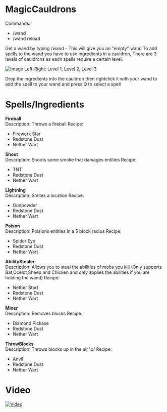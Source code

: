 # MagicCauldrons
Commands:
- /wand
- /wand reload

Get a wand by typing /wand - This will give you an "empty" wand
To add spells to the wand you have to use ingredients in a cauldron, There are 3 levels of cauldrons as each spells require a certain level.

![Image](http://i.imgur.com/IPm7ocu.png)
Left-Right: Level 1, Level 2, Level 3

Drop the ingredients into the cauldron then rightclick it with your wand to add the spell to your wand and press Q to select a spell


# Spells/Ingredients
<b>Fireball</b><br>
Description: Throws a fireball
Recipe:
- Firework Star
- Redstone Dust
- Nether Wart

<b>Shoot</b><br>
Description: Shoots some smoke that damages entities
Recipe:
- TNT
- Redstone Dust
- Nether Wart

<b>Lightning</b><br>
Description: Smites a location
Recipe:
- Gunpowder
- Redstone Dust
- Nether Wart

<b>Poison</b><br>
Description:  Poisions entities in a 5 block radius
Recipe:
- Spider Eye
- Redstone Dust
- Nether Wart

<b>AbilityStealer</b><br>
Description: Allows you to steal the abilities of mobs you kill (Only supports Bat,Ocelot,Sheep and Chicken and only applies the abilities if you are holding the wand)
Recipe:
- Nether Start
- Redstone Dust
- Nether Wart

<b>Miner</b><br>
Description: Removes blocks
Recipe:
- Diamond Pickaxe
- Redstone Dust
- Nether Wart

<b>ThrowBlocks</b><br>
Description: Throws blocks up in the air \o/
Recipe:
- Anvil
- Redstone Dust
- Nether Wart

# Video
[![Video](http://i.imgur.com/AuwxNIg.png)](http://imgur.com/a/UILma)
